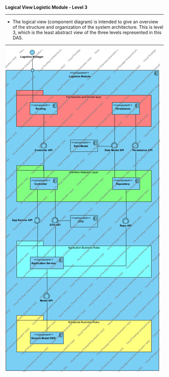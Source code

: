 **Logical View Logistic Module - Level 3**

----

* The logical view (component diagram) is intended to give an overview of the structure and organization of the system architecture. This is level 3, which is the least abstract view of the three levels represented in this DAS.

-----

![LV_Level3_L.png](LV_Level3_Logistic.png)